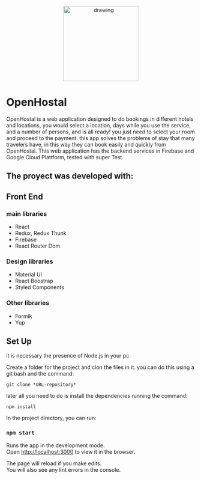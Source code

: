 <p align="center">

<img src="https://res.cloudinary.com/dzkollux2/image/upload/v1655310785/open%20hostal/logo_final_yqfacn.svg" alt="drawing" width="200"/>

</p>

# OpenHostal

OpenHostal is a web application designed to do bookings in different hotels and locations, you would select a location, days while you use the service, and a number of persons, and is all ready! you just need to select your room and proceed to the payment. this app solves the problems of stay that many travelers have, in this way they can book easily and quickly from OpenHostal. This web application has the backend services in Firebase and Google Cloud Plattform, tested with super Test.

## The proyect was developed with:

## Front End

### main libraries

- React
- Redux, Redux Thunk
- Firebase 
- React Router Dom


### Design libraries

- Material UI
- React Boostrap
- Styled Components

### Other libraries

- Formik
- Yup

## Set Up

it is necessary the presence of Node.js in your pc

Create a folder for the project and clon the files in it. you can do this using a git bash and the command:

    git clone *URL-repository*

later all you need to do is install the dependencies running the command:

    npm install

In the project directory, you can run:

### `npm start`

Runs the app in the development mode.<br>
Open [http://localhost:3000](http://localhost:3000) to view it in the browser.

The page will reload if you make edits.<br>
You will also see any lint errors in the console.
